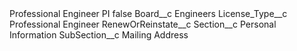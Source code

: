 <?xml version="1.0" encoding="UTF-8"?>
<CustomMetadata xmlns="http://soap.sforce.com/2006/04/metadata" xmlns:xsi="http://www.w3.org/2001/XMLSchema-instance" xmlns:xsd="http://www.w3.org/2001/XMLSchema">
    <label>Professional Engineer PI</label>
    <protected>false</protected>
    <values>
        <field>Board__c</field>
        <value xsi:type="xsd:string">Engineers</value>
    </values>
    <values>
        <field>License_Type__c</field>
        <value xsi:type="xsd:string">Professional Engineer</value>
    </values>
    <values>
        <field>RenewOrReinstate__c</field>
        <value xsi:nil="true"/>
    </values>
    <values>
        <field>Section__c</field>
        <value xsi:type="xsd:string">Personal Information</value>
    </values>
    <values>
        <field>SubSection__c</field>
        <value xsi:type="xsd:string">Mailing Address</value>
    </values>
</CustomMetadata>
